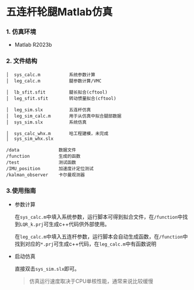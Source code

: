# 五连杆轮腿Matlab仿真
### 1. 仿真环境

- Matlab R2023b 
### 2. 文件结构
```
│  sys_calc.m           系统参数计算
│  leg_calc.m           腿参数计算/VMC

│  lb_sfit.sfit         腿长拟合(cftool)
│  leg_sfit.sfit        转动惯量拟合(cftool)

│  leg_sim.slx          五连杆仿真
│  leg_sim_calc.m       用于从仿真中拟合腿部数据
│  sys_sim.slx          系统仿真

│  sys_calc_whx.m       哈工程建模，未完成
│  sys_sim_whx.slx

/data               数据文件
/function           生成的函数
/test               测试函数
/IMU_position       加速度计定位测试
/kalman_observer    卡尔曼观测器
```
### 3.使用指南

- 参数计算

  在`sys_calc.m`中填入系统参数，运行脚本可得到拟合文件，在`/function`中找到`LQR_k.prj`可生成c++代码供外部使用。

  在`leg_calc.m`中填入五连杆参数，运行脚本会自动生成函数，在`/function`中找到对应的`*.prj`可生成c++代码，在`leg_calc.m`中有函数说明
  
- 启动仿真

  直接双击`sys_sim.slx`即可。
  
  > 仿真运行速度取决于CPU单核性能，通常来说比较缓慢
